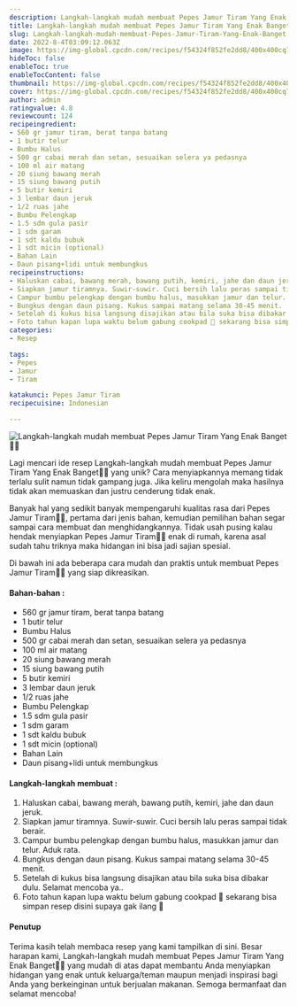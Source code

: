 ```yaml
---
description: Langkah-langkah mudah membuat Pepes Jamur Tiram Yang Enak Banget"
title: Langkah-langkah mudah membuat Pepes Jamur Tiram Yang Enak Banget
slug: Langkah-langkah-mudah-membuat-Pepes-Jamur-Tiram-Yang-Enak-Banget
date: 2022-8-4T03:09:12.063Z
image: https://img-global.cpcdn.com/recipes/f54324f852fe2dd8/400x400cq70/photo.jpg
hideToc: false
enableToc: true
enableTocContent: false
thumbnail: https://img-global.cpcdn.com/recipes/f54324f852fe2dd8/400x400cq70/photo.jpg
cover: https://img-global.cpcdn.com/recipes/f54324f852fe2dd8/400x400cq70/photo.jpg
author: admin
ratingvalue: 4.8
reviewcount: 124
recipeingredient:
- 560 gr jamur tiram, berat tanpa batang
- 1 butir telur
- Bumbu Halus
- 500 gr cabai merah dan setan, sesuaikan selera ya pedasnya
- 100 ml air matang
- 20 siung bawang merah
- 15 siung bawang putih
- 5 butir kemiri
- 3 lembar daun jeruk
- 1/2 ruas jahe
- Bumbu Pelengkap
- 1.5 sdm gula pasir
- 1 sdm garam
- 1 sdt kaldu bubuk
- 1 sdt micin (optional)
- Bahan Lain
- Daun pisang+lidi untuk membungkus
recipeinstructions:
- Haluskan cabai, bawang merah, bawang putih, kemiri, jahe dan daun jeruk.
- Siapkan jamur tiramnya. Suwir-suwir. Cuci bersih lalu peras sampai tidak berair.
- Campur bumbu pelengkap dengan bumbu halus, masukkan jamur dan telur. Aduk rata.
- Bungkus dengan daun pisang. Kukus sampai matang selama 30-45 menit.
- Setelah di kukus bisa langsung disajikan atau bila suka bisa dibakar dulu. Selamat mencoba ya..
- Foto tahun kapan lupa waktu belum gabung cookpad 🤭 sekarang bisa simpan resep disini supaya gak ilang 🥰
categories:
- Resep

tags:
- Pepes
- Jamur
- Tiram

katakunci: Pepes Jamur Tiram
recipecuisine: Indonesian

---
```


![Langkah-langkah mudah membuat Pepes Jamur Tiram Yang Enak Banget👩‍🍳](https://img-global.cpcdn.com/recipes/f54324f852fe2dd8/400x400cq70/photo.jpg)

Lagi mencari ide resep Langkah-langkah mudah membuat Pepes Jamur Tiram Yang Enak Banget👩‍🍳 yang unik? Cara menyiapkannya memang tidak terlalu sulit namun tidak gampang juga. Jika keliru mengolah maka hasilnya tidak akan memuaskan dan justru cenderung tidak enak.

Banyak hal yang sedikit banyak mempengaruhi kualitas rasa dari Pepes Jamur Tiram👩‍🍳, pertama dari jenis bahan, kemudian pemilihan bahan segar sampai cara membuat dan menghidangkannya. Tidak usah pusing kalau hendak menyiapkan Pepes Jamur Tiram👩‍🍳 enak di rumah, karena asal sudah tahu triknya maka hidangan ini bisa jadi sajian spesial.

Di bawah ini ada beberapa cara mudah dan praktis untuk membuat Pepes Jamur Tiram👩‍🍳 yang siap dikreasikan.

<!--inarticleads1-->

#### Bahan-bahan :

- 560 gr jamur tiram, berat tanpa batang
- 1 butir telur
- Bumbu Halus
- 500 gr cabai merah dan setan, sesuaikan selera ya pedasnya
- 100 ml air matang
- 20 siung bawang merah
- 15 siung bawang putih
- 5 butir kemiri
- 3 lembar daun jeruk
- 1/2 ruas jahe
- Bumbu Pelengkap
- 1.5 sdm gula pasir
- 1 sdm garam
- 1 sdt kaldu bubuk
- 1 sdt micin (optional)
- Bahan Lain
- Daun pisang+lidi untuk membungkus

<!--inarticleads2-->

#### Langkah-langkah membuat :

1. Haluskan cabai, bawang merah, bawang putih, kemiri, jahe dan daun jeruk.
1. Siapkan jamur tiramnya. Suwir-suwir. Cuci bersih lalu peras sampai tidak berair.
1. Campur bumbu pelengkap dengan bumbu halus, masukkan jamur dan telur. Aduk rata.
1. Bungkus dengan daun pisang. Kukus sampai matang selama 30-45 menit.
1. Setelah di kukus bisa langsung disajikan atau bila suka bisa dibakar dulu. Selamat mencoba ya..
1. Foto tahun kapan lupa waktu belum gabung cookpad 🤭 sekarang bisa simpan resep disini supaya gak ilang 🥰

#### Penutup

Terima kasih telah membaca resep yang kami tampilkan di sini. Besar harapan kami, Langkah-langkah mudah membuat Pepes Jamur Tiram Yang Enak Banget👩‍🍳 yang mudah di atas dapat membantu Anda menyiapkan hidangan yang enak untuk keluarga/teman maupun menjadi inspirasi bagi Anda yang berkeinginan untuk berjualan makanan. Semoga bermanfaat dan selamat mencoba!